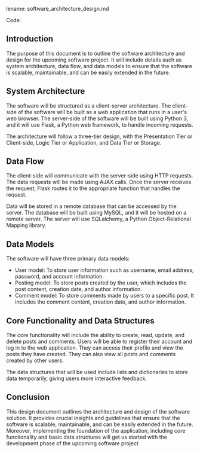 lename: software_architecture_design.md

Code:

## Introduction

The purpose of this document is to outline the software architecture and design for the upcoming software project. It will include details such as system architecture, data flow, and data models to ensure that the software is scalable, maintainable, and can be easily extended in the future.

## System Architecture

The software will be structured as a client-server architecture. The client-side of the software will be built as a web application that runs in a user's web browser. The server-side of the software will be built using Python 3, and it will use Flask, a Python web framework, to handle incoming requests.

The architecture will follow a three-tier design, with the Presentation Tier or Client-side, Logic Tier or Application, and Data Tier or Storage.

## Data Flow

The client-side will communicate with the server-side using HTTP requests. The data requests will be made using AJAX calls. Once the server receives the request, Flask routes it to the appropriate function that handles the request.

Data will be stored in a remote database that can be accessed by the server. The database will be built using MySQL, and it will be hosted on a remote server. The server will use SQLalchemy, a Python Object-Relational Mapping library.

## Data Models

The software will have three primary data models:
- User model: To store user information such as username, email address, password, and account information.
- Posting model: To store posts created by the user, which includes the post content, creation date, and author information.
- Comment model: To store comments made by users to a specific post. It includes the comment content, creation date, and author information.

## Core Functionality and Data Structures

The core functionality will include the ability to create, read, update, and delete posts and comments. Users will be able to register their account and log in to the web application. They can access their profile and view the posts they have created. They can also view all posts and comments created by other users.

The data structures that will be used include lists and dictionaries to store data temporarily, giving users more interactive feedback.

## Conclusion

This design document outlines the architecture and design of the software solution. It provides crucial insights and guidelines that ensure that the software is scalable, maintainable, and can be easily extended in the future. Moreover, implementing the foundation of the application, including core functionality and basic data structures will get us started with the development phase of the upcoming software project